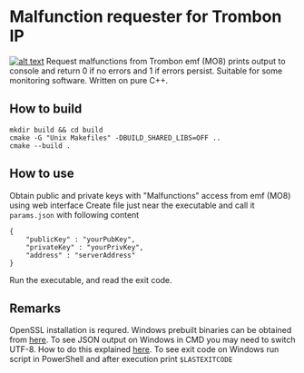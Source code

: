 # Malfunction requester for Trombon IP
[![alt text](https://trombon.org/images/trombon_logo.webp)](https://trombon.org/)
Request malfunctions from Trombon emf (MO8) prints output to console and return 0 if no errors and 1 if errors persist. Suitable for some monitoring software. Written on pure C++.

## How to build
    mkdir build && cd build
    cmake -G "Unix Makefiles" -DBUILD_SHARED_LIBS=OFF ..
    cmake --build .

## How to use
Obtain public and private keys with "Malfunctions" access from emf (MO8) using web interface
Create file just near the executable and call it `params.json` with following content

    {
        "publicKey" : "yourPubKey",
        "privateKey" : "yourPrivKey",
        "address" : "serverAddress"
    }

Run the executable, and read the exit code.

## Remarks
OpenSSL installation is requred. Windows prebuilt binaries can be obtained from [here](https://kb.firedaemon.com/support/solutions/articles/4000121705).
To see JSON output on Windows in CMD you may need to switch UTF-8. How to do this explained [here](https://stackoverflow.com/a/57134096/15175873).
To see exit code on Windows run script in PowerShell and after execution print `$LASTEXITCODE`
